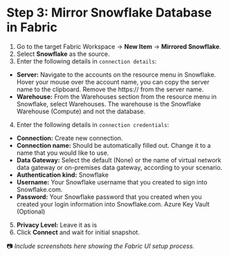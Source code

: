 # Step 3: Mirror Snowflake Database in Fabric

1. Go to the target Fabric Workspace → **New Item** → **Mirrored Snowflake**.
2. Select **Snowflake** as the source.
3. Enter the following details in `connection details`:
- **Server:** Navigate to the accounts on the resource menu in Snowflake. Hover your mouse over the account name, you can copy the server name to the clipboard. Remove the https:// from the server name.
- **Warehouse:** From the Warehouses section from the resource menu in Snowflake, select Warehouses. The warehouse is the Snowflake Warehouse (Compute) and not the database.
4. Enter the following details in `connection credentials`:
- **Connection:** Create new connection.
- **Connection name:** Should be automatically filled out. Change it to a name that you would like to use.
- **Data Gateway:** Select the default (None) or the name of virtual network data gateway or on-premises data gateway, according to your scenario.
- **Authentication kind:** Snowflake
- **Username:** Your Snowflake username that you created to sign into Snowflake.com.
- **Password:** Your Snowflake password that you created when you created your login information into Snowflake.com.
    Azure Key Vault (Optional)
5. **Privacy Level:** Leave it as is
6. Click **Connect** and wait for initial snapshot.

📷 *Include screenshots here showing the Fabric UI setup process.*
